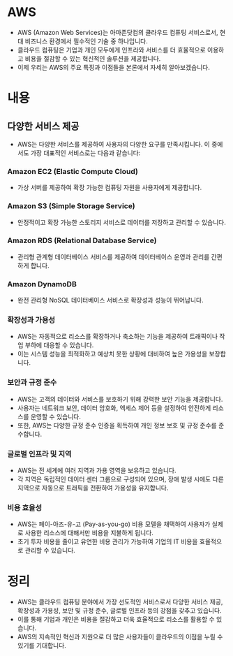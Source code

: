 
# AWS
- AWS (Amazon Web Services)는 아마존닷컴의 클라우드 컴퓨팅 서비스로서, 현대 비즈니스 환경에서 필수적인 기술 중 하나입니다.
- 클라우드 컴퓨팅은 기업과 개인 모두에게 인프라와 서비스를 더 효율적으로 이용하고 비용을 절감할 수 있는 혁신적인 솔루션을 제공합니다.
- 이제 우리는 AWS의 주요 특징과 이점들을 본론에서 자세히 알아보겠습니다.

# 내용
##  다양한 서비스 제공
- AWS는 다양한 서비스를 제공하여 사용자의 다양한 요구를 만족시킵니다. 이 중에서도 가장 대표적인 서비스로는 다음과 같습니다:

### Amazon EC2 (Elastic Compute Cloud)
- 가상 서버를 제공하여 확장 가능한 컴퓨팅 자원을 사용자에게 제공합니다.

### Amazon S3 (Simple Storage Service)
- 안정적이고 확장 가능한 스토리지 서비스로 데이터를 저장하고 관리할 수 있습니다.

### Amazon RDS (Relational Database Service)
- 관리형 관계형 데이터베이스 서비스를 제공하여 데이터베이스 운영과 관리를 간편하게 합니다.

### Amazon DynamoDB
- 완전 관리형 NoSQL 데이터베이스 서비스로 확장성과 성능이 뛰어납니다.

### 확장성과 가용성
- AWS는 자동적으로 리소스를 확장하거나 축소하는 기능을 제공하여 트래픽이나 작업 부하에 대응할 수 있습니다.
- 이는 시스템 성능을 최적화하고 예상치 못한 상황에 대비하여 높은 가용성을 보장합니다.

### 보안과 규정 준수
- AWS는 고객의 데이터와 서비스를 보호하기 위해 강력한 보안 기능을 제공합니다. 
- 사용자는 네트워크 보안, 데이터 암호화, 엑세스 제어 등을 설정하여 안전하게 리소스를 운영할 수 있습니다.
- 또한, AWS는 다양한 규정 준수 인증을 획득하여 개인 정보 보호 및 규정 준수를 준수합니다.

### 글로벌 인프라 및 지역
- AWS는 전 세계에 여러 지역과 가용 영역을 보유하고 있습니다.
- 각 지역은 독립적인 데이터 센터 그룹으로 구성되어 있으며, 장애 발생 시에도 다른 지역으로 자동으로 트래픽을 전환하여 가용성을 유지합니다.

### 비용 효율성
- AWS는 페이-아즈-유-고 (Pay-as-you-go) 비용 모델을 채택하여 사용자가 실제로 사용한 리소스에 대해서만 비용을 지불하게 됩니다.
- 초기 투자 비용을 줄이고 유연한 비용 관리가 가능하여 기업의 IT 비용을 효율적으로 관리할 수 있습니다.


# 정리
- AWS는 클라우드 컴퓨팅 분야에서 가장 선도적인 서비스로서 다양한 서비스 제공, 확장성과 가용성, 보안 및 규정 준수, 글로벌 인프라 등의 강점을 갖추고 있습니다. 
- 이를 통해 기업과 개인은 비용을 절감하고 더욱 효율적으로 리소스를 활용할 수 있습니다. 
- AWS의 지속적인 혁신과 지원으로 더 많은 사용자들이 클라우드의 이점을 누릴 수 있기를 기대합니다.

